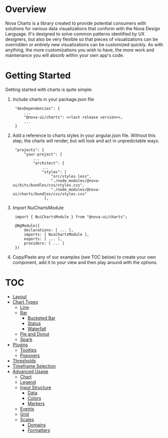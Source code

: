 # Overview

Nova Charts is a library created to provide potential consumers with solutions for various data visualizations that conform with the Nova Design Language. It's designed to solve common patterns identified by UX designers, but also be very flexible so that pieces of visualizations can be overridden or entirely new visualizations can be customized quickly. As with anything, the more customizations you wish to have, the more work and maintenance you will absorb within your own app's code.

# Getting Started

Getting started with charts is quite simple:

1. Include charts in your package.json file

        "devDependencies": {
            ...
            "@nova-ui/charts": >>last release version<<,
            ...
        }


2. Add a reference to charts styles in your angular.json file. Without this step, the charts will render, but will look and act in unpredictable ways.

        "projects": {
            "your-project": {
                ...
                "architect": {
                    ...
                    "styles": [
                        "src/styles.less",
                        "./node_modules/@nova-ui/bits/bundles/css/styles.css",
                        "./node_modules/@nova-ui/charts/bundles/css/styles.css"
                     ],



3. Import NuiChartsModule

        import { NuiChartsModule } from "@nova-ui/charts";

        @NgModule({
            declarations: [ ... ],
            imports: [ NuiChartsModule ],
            exports: [ ... ],
            providers: [ ... ]
        })

4. Copy/Paste any of our examples (see TOC below) to create your own component, add it to your view and then play around with the options.



# TOC

- [Layout](./additional-documentation/layout.html)
- [Chart Types](./additional-documentation/chart-types.html)
    - [Line](./additional-documentation/chart-types/line.html)
    - [Bar](./additional-documentation/chart-types/bar.html)
        - [Bucketed Bar](./additional-documentation/chart-types/bar/bucketed-bar.html)
        - [Status](./additional-documentation/chart-types/bar/status.html)
        - [Waterfall](./additional-documentation/chart-types/bar/waterfall.html)
    - [Pie and Donut](./additional-documentation/chart-types/pie-and-donut.html)
    - [Spark](./additional-documentation/chart-types/spark.html)
- [Plugins](./additional-documentation/plugins.html)
    - [Tooltips](./additional-documentation/plugins/tooltips.html)
    - [Popovers](./additional-documentation/plugins/popovers.html)
- [Thresholds](./additional-documentation/thresholds.html)
- [Timeframe Selection](./additional-documentation/timeframe-selection.html)
- [Advanced Usage](./additional-documentation/advanced-usage.html)
    - [Chart](./additional-documentation/advanced-usage/chart.html)
    - [Legend](./additional-documentation/advanced-usage/legend.html)
    - [Input Structure](./additional-documentation/advanced-usage/input-structure.html)
        - [Data](./additional-documentation/advanced-usage/input-structure/data.html)
        - [Colors](./additional-documentation/advanced-usage/input-structure/colors.html)
        - [Markers](./additional-documentation/advanced-usage/input-structure/markers.html)
    - [Events](./additional-documentation/advanced-usage/events.html)
    - [Grid](./additional-documentation/advanced-usage/grid.html)
    - [Scales](./additional-documentation/advanced-usage/scales.html)
        - [Domains](./additional-documentation/advanced-usage/scales/domains.html)
        - [Formatters](./additional-documentation/advanced-usage/scales/formatters.html)
